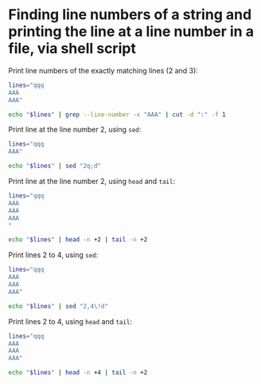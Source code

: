 # Finding line numbers of a string and printing the line at a line number in a file, via shell script

Print line numbers of the exactly matching lines (2 and 3):

```sh
lines="qqq
AAA
AAA"

echo "$lines" | grep --line-number -x "AAA" | cut -d ":" -f 1
```

Print line at the line number 2, using `sed`:

```sh
lines="qqq
AAA"

echo "$lines" | sed "2q;d"
```

Print line at the line number 2, using `head` and `tail`:

```sh
lines="qqq
AAA
AAA
AAA
"

echo "$lines" | head -n +2 | tail -n +2
```

Print lines 2 to 4, using `sed`:

```sh
lines="qqq
AAA
AAA
AAA"

echo "$lines" | sed "2,4\!d"
```

Print lines 2 to 4, using `head` and `tail`:

```sh
lines="qqq
AAA
AAA
AAA"

echo "$lines" | head -n +4 | tail -n +2
```
